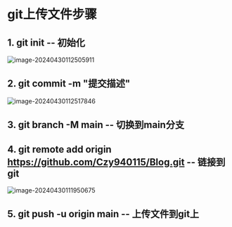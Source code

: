 # git上传文件步骤

## 1. git init -- 初始化

![image-20240430112505911](E:\学习\0_实用小工具\github提交技巧\images\image-20240430112505911.png)

## 2. git commit -m "提交描述"

![image-20240430112517846](E:\学习\0_实用小工具\github提交技巧\images\image-20240430112517846.png)

## 3. git branch -M main -- 切换到main分支

## 4. git remote add origin https://github.com/Czy940115/Blog.git -- 链接到git

![image-20240430111950675](E:\学习\试用小工具\github提交技巧\images\image-20240430111950675.png)

## 5. git push -u origin main -- 上传文件到git上